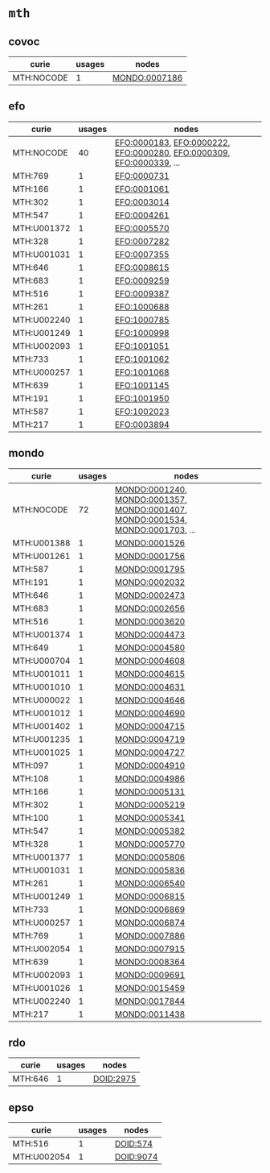 # `mth`

## covoc

| curie      |   usages | nodes                                                         |
|------------|----------|---------------------------------------------------------------|
| MTH:NOCODE |        1 | [MONDO:0007186](http://purl.obolibrary.org/obo/MONDO_0007186) |

## efo

| curie       |   usages | nodes                                                                                                                                                                                                                                                                        |
|-------------|----------|------------------------------------------------------------------------------------------------------------------------------------------------------------------------------------------------------------------------------------------------------------------------------|
| MTH:NOCODE  |       40 | [EFO:0000183](http://www.ebi.ac.uk/efo/EFO_0000183), [EFO:0000222](http://www.ebi.ac.uk/efo/EFO_0000222), [EFO:0000280](http://www.ebi.ac.uk/efo/EFO_0000280), [EFO:0000309](http://www.ebi.ac.uk/efo/EFO_0000309), [EFO:0000339](http://www.ebi.ac.uk/efo/EFO_0000339), ... |
| MTH:769     |        1 | [EFO:0000731](http://www.ebi.ac.uk/efo/EFO_0000731)                                                                                                                                                                                                                          |
| MTH:166     |        1 | [EFO:0001061](http://www.ebi.ac.uk/efo/EFO_0001061)                                                                                                                                                                                                                          |
| MTH:302     |        1 | [EFO:0003014](http://www.ebi.ac.uk/efo/EFO_0003014)                                                                                                                                                                                                                          |
| MTH:547     |        1 | [EFO:0004261](http://www.ebi.ac.uk/efo/EFO_0004261)                                                                                                                                                                                                                          |
| MTH:U001372 |        1 | [EFO:0005570](http://www.ebi.ac.uk/efo/EFO_0005570)                                                                                                                                                                                                                          |
| MTH:328     |        1 | [EFO:0007282](http://www.ebi.ac.uk/efo/EFO_0007282)                                                                                                                                                                                                                          |
| MTH:U001031 |        1 | [EFO:0007355](http://www.ebi.ac.uk/efo/EFO_0007355)                                                                                                                                                                                                                          |
| MTH:646     |        1 | [EFO:0008615](http://www.ebi.ac.uk/efo/EFO_0008615)                                                                                                                                                                                                                          |
| MTH:683     |        1 | [EFO:0009259](http://www.ebi.ac.uk/efo/EFO_0009259)                                                                                                                                                                                                                          |
| MTH:516     |        1 | [EFO:0009387](http://www.ebi.ac.uk/efo/EFO_0009387)                                                                                                                                                                                                                          |
| MTH:261     |        1 | [EFO:1000688](http://www.ebi.ac.uk/efo/EFO_1000688)                                                                                                                                                                                                                          |
| MTH:U002240 |        1 | [EFO:1000785](http://www.ebi.ac.uk/efo/EFO_1000785)                                                                                                                                                                                                                          |
| MTH:U001249 |        1 | [EFO:1000998](http://www.ebi.ac.uk/efo/EFO_1000998)                                                                                                                                                                                                                          |
| MTH:U002093 |        1 | [EFO:1001051](http://www.ebi.ac.uk/efo/EFO_1001051)                                                                                                                                                                                                                          |
| MTH:733     |        1 | [EFO:1001062](http://www.ebi.ac.uk/efo/EFO_1001062)                                                                                                                                                                                                                          |
| MTH:U000257 |        1 | [EFO:1001068](http://www.ebi.ac.uk/efo/EFO_1001068)                                                                                                                                                                                                                          |
| MTH:639     |        1 | [EFO:1001145](http://www.ebi.ac.uk/efo/EFO_1001145)                                                                                                                                                                                                                          |
| MTH:191     |        1 | [EFO:1001950](http://www.ebi.ac.uk/efo/EFO_1001950)                                                                                                                                                                                                                          |
| MTH:587     |        1 | [EFO:1002023](http://www.ebi.ac.uk/efo/EFO_1002023)                                                                                                                                                                                                                          |
| MTH:217     |        1 | [EFO:0003894](http://www.ebi.ac.uk/efo/EFO_0003894)                                                                                                                                                                                                                          |

## mondo

| curie       |   usages | nodes                                                                                                                                                                                                                                                                                                                          |
|-------------|----------|--------------------------------------------------------------------------------------------------------------------------------------------------------------------------------------------------------------------------------------------------------------------------------------------------------------------------------|
| MTH:NOCODE  |       72 | [MONDO:0001240](http://purl.obolibrary.org/obo/MONDO_0001240), [MONDO:0001357](http://purl.obolibrary.org/obo/MONDO_0001357), [MONDO:0001407](http://purl.obolibrary.org/obo/MONDO_0001407), [MONDO:0001534](http://purl.obolibrary.org/obo/MONDO_0001534), [MONDO:0001703](http://purl.obolibrary.org/obo/MONDO_0001703), ... |
| MTH:U001388 |        1 | [MONDO:0001526](http://purl.obolibrary.org/obo/MONDO_0001526)                                                                                                                                                                                                                                                                  |
| MTH:U001261 |        1 | [MONDO:0001756](http://purl.obolibrary.org/obo/MONDO_0001756)                                                                                                                                                                                                                                                                  |
| MTH:587     |        1 | [MONDO:0001795](http://purl.obolibrary.org/obo/MONDO_0001795)                                                                                                                                                                                                                                                                  |
| MTH:191     |        1 | [MONDO:0002032](http://purl.obolibrary.org/obo/MONDO_0002032)                                                                                                                                                                                                                                                                  |
| MTH:646     |        1 | [MONDO:0002473](http://purl.obolibrary.org/obo/MONDO_0002473)                                                                                                                                                                                                                                                                  |
| MTH:683     |        1 | [MONDO:0002656](http://purl.obolibrary.org/obo/MONDO_0002656)                                                                                                                                                                                                                                                                  |
| MTH:516     |        1 | [MONDO:0003620](http://purl.obolibrary.org/obo/MONDO_0003620)                                                                                                                                                                                                                                                                  |
| MTH:U001374 |        1 | [MONDO:0004473](http://purl.obolibrary.org/obo/MONDO_0004473)                                                                                                                                                                                                                                                                  |
| MTH:649     |        1 | [MONDO:0004580](http://purl.obolibrary.org/obo/MONDO_0004580)                                                                                                                                                                                                                                                                  |
| MTH:U000704 |        1 | [MONDO:0004608](http://purl.obolibrary.org/obo/MONDO_0004608)                                                                                                                                                                                                                                                                  |
| MTH:U001011 |        1 | [MONDO:0004615](http://purl.obolibrary.org/obo/MONDO_0004615)                                                                                                                                                                                                                                                                  |
| MTH:U001010 |        1 | [MONDO:0004631](http://purl.obolibrary.org/obo/MONDO_0004631)                                                                                                                                                                                                                                                                  |
| MTH:U000022 |        1 | [MONDO:0004646](http://purl.obolibrary.org/obo/MONDO_0004646)                                                                                                                                                                                                                                                                  |
| MTH:U001012 |        1 | [MONDO:0004690](http://purl.obolibrary.org/obo/MONDO_0004690)                                                                                                                                                                                                                                                                  |
| MTH:U001402 |        1 | [MONDO:0004715](http://purl.obolibrary.org/obo/MONDO_0004715)                                                                                                                                                                                                                                                                  |
| MTH:U001235 |        1 | [MONDO:0004719](http://purl.obolibrary.org/obo/MONDO_0004719)                                                                                                                                                                                                                                                                  |
| MTH:U001025 |        1 | [MONDO:0004727](http://purl.obolibrary.org/obo/MONDO_0004727)                                                                                                                                                                                                                                                                  |
| MTH:097     |        1 | [MONDO:0004910](http://purl.obolibrary.org/obo/MONDO_0004910)                                                                                                                                                                                                                                                                  |
| MTH:108     |        1 | [MONDO:0004986](http://purl.obolibrary.org/obo/MONDO_0004986)                                                                                                                                                                                                                                                                  |
| MTH:166     |        1 | [MONDO:0005131](http://purl.obolibrary.org/obo/MONDO_0005131)                                                                                                                                                                                                                                                                  |
| MTH:302     |        1 | [MONDO:0005219](http://purl.obolibrary.org/obo/MONDO_0005219)                                                                                                                                                                                                                                                                  |
| MTH:100     |        1 | [MONDO:0005341](http://purl.obolibrary.org/obo/MONDO_0005341)                                                                                                                                                                                                                                                                  |
| MTH:547     |        1 | [MONDO:0005382](http://purl.obolibrary.org/obo/MONDO_0005382)                                                                                                                                                                                                                                                                  |
| MTH:328     |        1 | [MONDO:0005770](http://purl.obolibrary.org/obo/MONDO_0005770)                                                                                                                                                                                                                                                                  |
| MTH:U001377 |        1 | [MONDO:0005806](http://purl.obolibrary.org/obo/MONDO_0005806)                                                                                                                                                                                                                                                                  |
| MTH:U001031 |        1 | [MONDO:0005836](http://purl.obolibrary.org/obo/MONDO_0005836)                                                                                                                                                                                                                                                                  |
| MTH:261     |        1 | [MONDO:0006540](http://purl.obolibrary.org/obo/MONDO_0006540)                                                                                                                                                                                                                                                                  |
| MTH:U001249 |        1 | [MONDO:0006815](http://purl.obolibrary.org/obo/MONDO_0006815)                                                                                                                                                                                                                                                                  |
| MTH:733     |        1 | [MONDO:0006869](http://purl.obolibrary.org/obo/MONDO_0006869)                                                                                                                                                                                                                                                                  |
| MTH:U000257 |        1 | [MONDO:0006874](http://purl.obolibrary.org/obo/MONDO_0006874)                                                                                                                                                                                                                                                                  |
| MTH:769     |        1 | [MONDO:0007886](http://purl.obolibrary.org/obo/MONDO_0007886)                                                                                                                                                                                                                                                                  |
| MTH:U002054 |        1 | [MONDO:0007915](http://purl.obolibrary.org/obo/MONDO_0007915)                                                                                                                                                                                                                                                                  |
| MTH:639     |        1 | [MONDO:0008364](http://purl.obolibrary.org/obo/MONDO_0008364)                                                                                                                                                                                                                                                                  |
| MTH:U002093 |        1 | [MONDO:0009691](http://purl.obolibrary.org/obo/MONDO_0009691)                                                                                                                                                                                                                                                                  |
| MTH:U001026 |        1 | [MONDO:0015459](http://purl.obolibrary.org/obo/MONDO_0015459)                                                                                                                                                                                                                                                                  |
| MTH:U002240 |        1 | [MONDO:0017844](http://purl.obolibrary.org/obo/MONDO_0017844)                                                                                                                                                                                                                                                                  |
| MTH:217     |        1 | [MONDO:0011438](http://purl.obolibrary.org/obo/MONDO_0011438)                                                                                                                                                                                                                                                                  |

## rdo

| curie   |   usages | nodes                                                 |
|---------|----------|-------------------------------------------------------|
| MTH:646 |        1 | [DOID:2975](http://purl.obolibrary.org/obo/DOID_2975) |

## epso

| curie       |   usages | nodes                                                 |
|-------------|----------|-------------------------------------------------------|
| MTH:516     |        1 | [DOID:574](http://purl.obolibrary.org/obo/DOID_574)   |
| MTH:U002054 |        1 | [DOID:9074](http://purl.obolibrary.org/obo/DOID_9074) |

